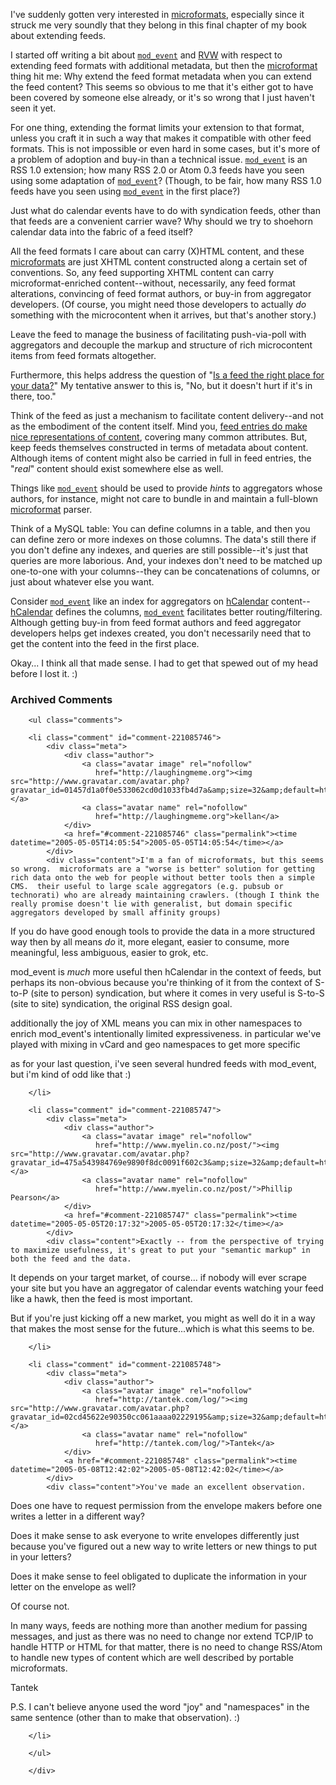 I've suddenly gotten very interested in [microformats][mf], especially since it struck me very soundly that they belong in this final chapter of my book about extending feeds.  

I started off writing a bit about [`mod_event`][me] and [RVW][rvw] with respect to extending feed formats with additional metadata, but then the [microformat][mf] thing hit me:  Why extend the feed format metadata when you can extend the feed content?  This seems so obvious to me that it's either got to have been covered by someone else already, or it's so wrong that I just haven't seen it yet.

For one thing, extending the format limits your extension to that format, unless you craft it in such a way that makes it compatible with other feed formats.  This is not impossible or even hard in some cases, but it's more of a problem of adoption and buy-in than a technical issue.  [`mod_event`][me] is an RSS 1.0 extension; how many RSS 2.0 or Atom 0.3 feeds have you seen using some adaptation of [`mod_event`][me]?  (Though, to be fair, how many RSS 1.0 feeds have you seen using [`mod_event`][me] in the first place?)

Just what do calendar events have to do with syndication feeds, other than that feeds are a convenient carrier wave?  Why should we try to shoehorn calendar data into the fabric of a feed itself?

All the feed formats I care about can carry (X)HTML content, and these [microformats][mf] are just XHTML content constructed along a certain set of conventions.  So, any feed supporting XHTML content can carry microformat-enriched content--without, necessarily, any feed format alterations, convincing of feed format authors, or buy-in from aggregator developers.  (Of course, you might need those developers to actually *do* something with the microcontent when it arrives, but that's another story.)

Leave the feed to manage the business of facilitating push-via-poll with aggregators and decouple the markup and structure of rich microcontent items from feed formats altogether.

Furthermore, this helps address the question of "[Is a feed the right place for your data?][fd]"  My tentative answer to this is, "No, but it doesn't hurt if it's in there, too."  

Think of the feed as just a mechanism to facilitate content delivery--and not as the embodiment of the content itself.  Mind you, [feed entries do make nice representations of content][au], covering many common attributes.  But, keep feeds themselves constructed in terms of metadata about content.  Although items of content might also be carried in full in feed entries, the "*real*" content should exist somewhere else as well.

Things like [`mod_event`][me] should be used to provide *hints* to aggregators whose authors, for instance, might not care to bundle in and maintain a full-blown [microformat][mf] parser.  

Think of a MySQL table:  You can define columns in a table, and then you can define zero or more indexes on those columns.  The data's still there if you don't define any indexes, and queries are still possible--it's just that queries are more laborious.  And, your indexes don't need to be matched up one-to-one with your columns--they can be concatenations of columns, or just about whatever else you want.  

Consider [`mod_event`][me] like an index for aggregators on [hCalendar][hc] content--[hCalendar][hc] defines the columns, [`mod_event`][me] facilitates better routing/filtering.  Although getting buy-in from feed format authors and feed aggregator developers helps get indexes created, you don't necessarily need that to get the content into the feed in the first place.

Okay... I think all that made sense.  I had to get that spewed out of my head before I lost it.  :)

[au]: http://www.decafbad.com/blog/2004/05/17/use_atom_for_a_universal_blog_transfer_protocol
[hc]: http://developers.technorati.com/wiki/hCalendar
[fd]: http://bitsko.slc.ut.us/blog/feed-data.html
[me]: http://web.resource.org/rss/1.0/modules/event/
[rvw]: http://www.pmbrowser.info/wiki.pl?RVW
[mf]: http://developers.technorati.com/wiki/MicroFormats

<div id="comments" class="comments archived-comments">
            <h3>Archived Comments</h3>
            
        <ul class="comments">
            
        <li class="comment" id="comment-221085746">
            <div class="meta">
                <div class="author">
                    <a class="avatar image" rel="nofollow" 
                       href="http://laughingmeme.org"><img src="http://www.gravatar.com/avatar.php?gravatar_id=01457d1a0f0e533062cd0d1033fb4d7a&amp;size=32&amp;default=http://mediacdn.disqus.com/1320279820/images/noavatar32.png"/></a>
                    <a class="avatar name" rel="nofollow" 
                       href="http://laughingmeme.org">kellan</a>
                </div>
                <a href="#comment-221085746" class="permalink"><time datetime="2005-05-05T14:05:54">2005-05-05T14:05:54</time></a>
            </div>
            <div class="content">I'm a fan of microformats, but this seems so wrong.  microformats are a "worse is better" solution for getting rich data onto the web for people without better tools then a simple CMS.  their useful to large scale aggregators (e.g. pubsub or technorati) who are already maintaining crawlers. (though I think the really promise doesn't lie with generalist, but domain specific aggregators developed by small affinity groups)

If you do have good enough tools to provide the data in a more structured way then by all means *do* it, more elegant, easier to consume, more meaningful, less ambiguous, easier to grok, etc. 

mod_event is *much* more useful then hCalendar in the context of feeds, but perhaps its non-obvious because you're thinking of it from the context of S-to-P (site to person) syndication, but where it comes in very useful is S-to-S (site to site) syndication, the original RSS design goal.

additionally the joy of XML means you can mix in other namespaces to enrich mod_event's intentionally limited expressiveness.  in particular we've played with mixing in vCard and geo namespaces to get more specific

as for your last question, i've seen several hundred feeds with mod_event, but i'm kind of odd like that :)</div>
            
        </li>
    
        <li class="comment" id="comment-221085747">
            <div class="meta">
                <div class="author">
                    <a class="avatar image" rel="nofollow" 
                       href="http://www.myelin.co.nz/post/"><img src="http://www.gravatar.com/avatar.php?gravatar_id=475a543984769e9890f8dc0091f602c3&amp;size=32&amp;default=http://mediacdn.disqus.com/1320279820/images/noavatar32.png"/></a>
                    <a class="avatar name" rel="nofollow" 
                       href="http://www.myelin.co.nz/post/">Phillip Pearson</a>
                </div>
                <a href="#comment-221085747" class="permalink"><time datetime="2005-05-05T20:17:32">2005-05-05T20:17:32</time></a>
            </div>
            <div class="content">Exactly -- from the perspective of trying to maximize usefulness, it's great to put your "semantic markup" in both the feed and the data.

It depends on your target market, of course... if nobody will ever scrape your site but you have an aggregator of calendar events watching your feed like a hawk, then the feed is most important.

But if you're just kicking off a new market, you might as well do it in a way that makes the most sense for the future...which is what this seems to be.</div>
            
        </li>
    
        <li class="comment" id="comment-221085748">
            <div class="meta">
                <div class="author">
                    <a class="avatar image" rel="nofollow" 
                       href="http://tantek.com/log/"><img src="http://www.gravatar.com/avatar.php?gravatar_id=02cd45622e90350cc061aaaa02229195&amp;size=32&amp;default=http://mediacdn.disqus.com/1320279820/images/noavatar32.png"/></a>
                    <a class="avatar name" rel="nofollow" 
                       href="http://tantek.com/log/">Tantek</a>
                </div>
                <a href="#comment-221085748" class="permalink"><time datetime="2005-05-08T12:42:02">2005-05-08T12:42:02</time></a>
            </div>
            <div class="content">You've made an excellent observation.

Does one have to request permission from the envelope makers before one writes a letter in a different way? 

Does it make sense to ask everyone to write envelopes differently just because you've figured out a new way to write letters or new things to put in your letters?

Does it make sense to feel obligated to duplicate the information in your letter on the envelope as well?

Of course not.

In many ways, feeds are nothing more than another medium for passing messages, and just as there was no need to change nor extend TCP/IP to handle HTTP or HTML for that matter, there is no need to change RSS/Atom to handle new types of content which are well described by portable microformats.

Tantek

P.S. I can't believe anyone used the word "joy" and "namespaces" in the same sentence (other than to make that observation).  :)</div>
            
        </li>
    
        </ul>
    
        </div>
    